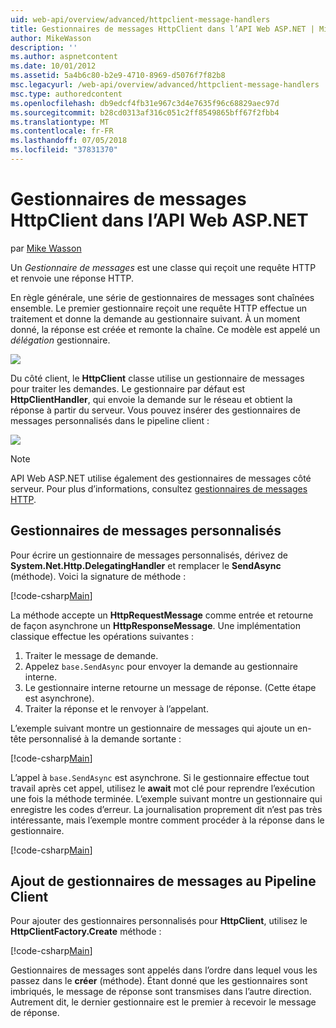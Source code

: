 ```yaml
---
uid: web-api/overview/advanced/httpclient-message-handlers
title: Gestionnaires de messages HttpClient dans l’API Web ASP.NET | Microsoft Docs
author: MikeWasson
description: ''
ms.author: aspnetcontent
ms.date: 10/01/2012
ms.assetid: 5a4b6c80-b2e9-4710-8969-d5076f7f82b8
msc.legacyurl: /web-api/overview/advanced/httpclient-message-handlers
msc.type: authoredcontent
ms.openlocfilehash: db9edcf4fb31e967c3d4e7635f96c68829aec97d
ms.sourcegitcommit: b28cd0313af316c051c2ff8549865bff67f2fbb4
ms.translationtype: MT
ms.contentlocale: fr-FR
ms.lasthandoff: 07/05/2018
ms.locfileid: "37831370"
---
```

<a name="httpclient-message-handlers-in-aspnet-web-api"></a>Gestionnaires de messages HttpClient dans l’API Web ASP.NET
====================
par [Mike Wasson](https://github.com/MikeWasson)

Un *Gestionnaire de messages* est une classe qui reçoit une requête HTTP et renvoie une réponse HTTP.

En règle générale, une série de gestionnaires de messages sont chaînées ensemble. Le premier gestionnaire reçoit une requête HTTP effectue un traitement et donne la demande au gestionnaire suivant. À un moment donné, la réponse est créée et remonte la chaîne. Ce modèle est appelé un *délégation* gestionnaire.

![](httpclient-message-handlers/_static/image1.png)

Du côté client, le **HttpClient** classe utilise un gestionnaire de messages pour traiter les demandes. Le gestionnaire par défaut est **HttpClientHandler**, qui envoie la demande sur le réseau et obtient la réponse à partir du serveur. Vous pouvez insérer des gestionnaires de messages personnalisés dans le pipeline client :

![](httpclient-message-handlers/_static/image2.png)

> [!NOTE]
> API Web ASP.NET utilise également des gestionnaires de messages côté serveur. Pour plus d’informations, consultez [gestionnaires de messages HTTP](http-message-handlers.md).


## <a name="custom-message-handlers"></a>Gestionnaires de messages personnalisés

Pour écrire un gestionnaire de messages personnalisés, dérivez de **System.Net.Http.DelegatingHandler** et remplacer le **SendAsync** (méthode). Voici la signature de méthode :

[!code-csharp[Main](httpclient-message-handlers/samples/sample1.cs)]

La méthode accepte un **HttpRequestMessage** comme entrée et retourne de façon asynchrone un **HttpResponseMessage**. Une implémentation classique effectue les opérations suivantes :

1. Traiter le message de demande.
2. Appelez `base.SendAsync` pour envoyer la demande au gestionnaire interne.
3. Le gestionnaire interne retourne un message de réponse. (Cette étape est asynchrone).
4. Traiter la réponse et le renvoyer à l’appelant.

L’exemple suivant montre un gestionnaire de messages qui ajoute un en-tête personnalisé à la demande sortante :

[!code-csharp[Main](httpclient-message-handlers/samples/sample2.cs)]

L’appel à `base.SendAsync` est asynchrone. Si le gestionnaire effectue tout travail après cet appel, utilisez le **await** mot clé pour reprendre l’exécution une fois la méthode terminée. L’exemple suivant montre un gestionnaire qui enregistre les codes d’erreur. La journalisation proprement dit n’est pas très intéressante, mais l’exemple montre comment procéder à la réponse dans le gestionnaire.

[!code-csharp[Main](httpclient-message-handlers/samples/sample3.cs?highlight=10,13)]

## <a name="adding-message-handlers-to-the-client-pipeline"></a>Ajout de gestionnaires de messages au Pipeline Client

Pour ajouter des gestionnaires personnalisés pour **HttpClient**, utilisez le **HttpClientFactory.Create** méthode :

[!code-csharp[Main](httpclient-message-handlers/samples/sample4.cs)]

Gestionnaires de messages sont appelés dans l’ordre dans lequel vous les passez dans le **créer** (méthode). Étant donné que les gestionnaires sont imbriqués, le message de réponse sont transmises dans l’autre direction. Autrement dit, le dernier gestionnaire est le premier à recevoir le message de réponse.
